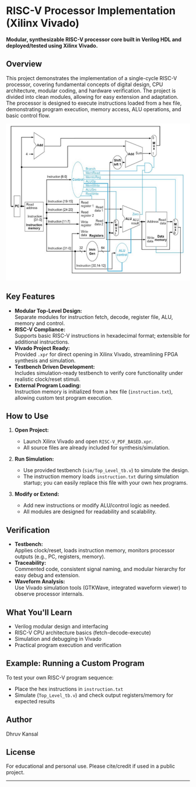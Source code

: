 # RISC-V Processor Implementation (Xilinx Vivado)

**Modular, synthesizable RISC-V processor core built in Verilog HDL and deployed/tested using Xilinx Vivado.**

## Overview

This project demonstrates the implementation of a single-cycle RISC-V processor, covering fundamental concepts of digital design, CPU architecture, modular coding, and hardware verification. The project is divided into clean modules, allowing for easy extension and adaptation.  
The processor is designed to execute instructions loaded from a hex file, demonstrating program execution, memory access, ALU operations, and basic control flow.

![RISC-V Processor Flowchart](RISC-V_flowchart.png)


## Key Features

- **Modular Top-Level Design:**  
  Separate modules for instruction fetch, decode, register file, ALU, memory and control.
- **RISC-V Compliance:**  
  Supports basic RISC-V instructions in hexadecimal format; extensible for additional instructions.
- **Vivado Project Ready:**  
  Provided `.xpr` for direct opening in Xilinx Vivado, streamlining FPGA synthesis and simulation.
- **Testbench Driven Development:**  
  Includes simulation-ready testbench to verify core functionality under realistic clock/reset stimuli.
- **External Program Loading:**  
  Instruction memory is initialized from a hex file (`instruction.txt`), allowing custom test program execution.




## How to Use

1. **Open Project:**  
   - Launch Xilinx Vivado and open `RISC-V_PDF_BASED.xpr`.
   - All source files are already included for synthesis/simulation.

2. **Run Simulation:**  
   - Use provided testbench (`sim/Top_Level_tb.v`) to simulate the design.
   - The instruction memory loads `instruction.txt` during simulation startup; you can easily replace this file with your own hex programs.

3. **Modify or Extend:**  
   - Add new instructions or modify ALU/control logic as needed.
   - All modules are designed for readability and scalability.

## Verification

- **Testbench:**  
  Applies clock/reset, loads instruction memory, monitors processor outputs (e.g., PC, registers, memory).
- **Traceability:**  
  Commented code, consistent signal naming, and modular hierarchy for easy debug and extension.
- **Waveform Analysis:**  
  Use Vivado simulation tools (GTKWave, integrated waveform viewer) to observe processor internals.

## What You'll Learn

- Verilog modular design and interfacing
- RISC-V CPU architecture basics (fetch-decode-execute)
- Simulation and debugging in Vivado
- Practical program execution and verification

## Example: Running a Custom Program

To test your own RISC-V program sequence:
- Place the hex instructions in `instruction.txt`
- Simulate (`Top_Level_tb.v`) and check output registers/memory for expected results

## Author

Dhruv Kansal

## License

For educational and personal use. Please cite/credit if used in a public project.

---


